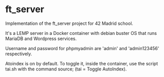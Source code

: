 # ft_server
Implementation of the ft_server project for 42 Madrid school.

It's a LEMP server in a Docker container with debian buster OS that runs MariaDB and Wordpress services.

Username and password for phpmyadmin are 'admin' and 'admin123456' respectively.

Atoindex is on by default. To toggle it, inside the container, use the script tai.sh with the command source; (tai = Toggle AutoIndex).